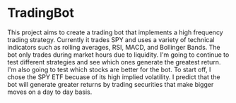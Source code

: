 # TradingBot
This project aims to create a trading bot that implements a high frequency trading strategy. Currently it trades SPY and uses a variety of technical indicators such as rolling averages, RSI, MACD, and Bollinger Bands. The bot only trades during market hours due to liquidity. I'm going to continue to test different strategies and see which ones generate the greatest return. I'm also going to test which stocks are better for the bot. To start off, I chose the SPY ETF becuase of its high implied volatility. I predict that the bot will generate greater returns by trading securities that make bigger moves on a day to day basis.
